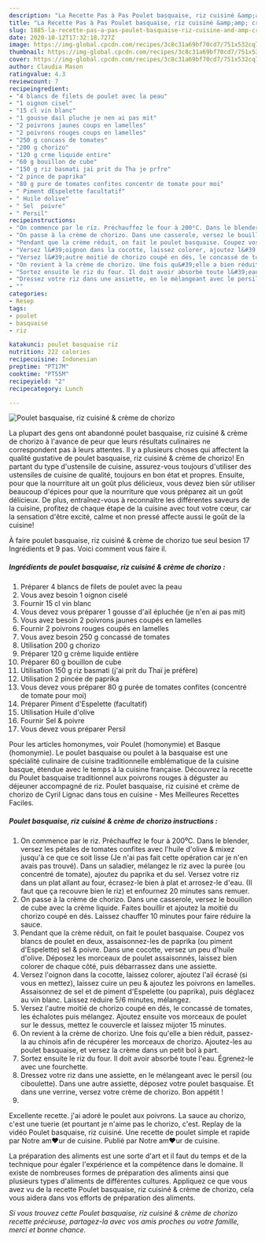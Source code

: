 ```yaml
---
description: "La Recette Pas à Pas Poulet basquaise, riz cuisiné &amp;amp; crème de chorizo"
title: "La Recette Pas à Pas Poulet basquaise, riz cuisiné &amp;amp; crème de chorizo"
slug: 1885-la-recette-pas-a-pas-poulet-basquaise-riz-cuisine-and-amp-creme-de-chorizo
date: 2020-10-12T17:32:18.727Z
image: https://img-global.cpcdn.com/recipes/3c8c31a69bf70cd7/751x532cq70/poulet-basquaise-riz-cuisine-creme-de-chorizo-photo-principale-de-la-recette.jpg
thumbnail: https://img-global.cpcdn.com/recipes/3c8c31a69bf70cd7/751x532cq70/poulet-basquaise-riz-cuisine-creme-de-chorizo-photo-principale-de-la-recette.jpg
cover: https://img-global.cpcdn.com/recipes/3c8c31a69bf70cd7/751x532cq70/poulet-basquaise-riz-cuisine-creme-de-chorizo-photo-principale-de-la-recette.jpg
author: Claudia Mason
ratingvalue: 4.3
reviewcount: 7
recipeingredient:
- "4 blancs de filets de poulet avec la peau"
- "1 oignon cisel"
- "15 cl vin blanc"
- "1 gousse dail pluche je nen ai pas mit"
- "2 poivrons jaunes coups en lamelles"
- "2 poivrons rouges coups en lamelles"
- "250 g concass de tomates"
- "200 g chorizo"
- "120 g crme liquide entire"
- "60 g bouillon de cube"
- "150 g riz basmati jai prit du Tha je prfre"
- "2 pince de paprika"
- "80 g pure de tomates confites concentr de tomate pour moi"
- " Piment dEspelette facultatif"
- " Huile dolive"
- " Sel  poivre"
- " Persil"
recipeinstructions:
- "On commence par le riz. Préchauffez le four à 200⁰C. Dans le blender, versez les pétales de tomates confites avec l&#39;huile d&#39;olive &amp; mixez jusqu&#39;à ce que ce soit lisse (Je n&#39;ai pas fait cette opération car je n&#39;en avais pas trouvé). Dans un saladier, mélangez le riz avec la purée (ou concentré de tomate), ajoutez du paprika et du sel. Versez votre riz dans un plat allant au four, écrasez-le bien à plat et arrosez-le d&#39;eau. (Il faut que ça recouvre bien le riz) et enfournez 20 minutes sans remuer."
- "On passe à la crème de chorizo. Dans une casserole, versez le bouillon de cube avec la crème liquide. Faites bouillir et ajoutez la moitié du chorizo coupé en dés. Laissez chauffer 10 minutes pour faire réduire la sauce."
- "Pendant que la crème réduit, on fait le poulet basquaise. Coupez vos blancs de poulet en deux, assaisonnez-les de paprika (ou piment d&#39;Espelette) sel &amp; poivre. Dans une cocotte, versez un peu d&#39;huile d&#39;olive. Déposez les morceaux de poulet assaisonnés, laissez bien colorer de chaque côté, puis débarrassez dans une assiette."
- "Versez l&#39;oignon dans la cocotte, laissez colorer, ajoutez l&#39;ail écrasé (si vous en mettez), laissez cuire un peu &amp; ajoutez les poivrons en lamelles. Assaisonnez de sel et de piment d&#39;Espelette (ou paprika), puis déglacez au vin blanc. Laissez réduire 5/6 minutes, mélangez."
- "Versez l&#39;autre moitié de chorizo coupé en dés, le concassé de tomates, les échalotes puis mélangez. Ajoutez ensuite vos morceaux de poulet sur le dessus, mettez le couvercle et laissez mijoter 15 minutes."
- "On revient à la crème de chorizo. Une fois qu&#39;elle a bien réduit, passez-la au chinois afin de récupérer les morceaux de chorizo. Ajoutez-les au poulet basquaise, et versez la crème dans un petit bol à part."
- "Sortez ensuite le riz du four. Il doit avoir absorbé toute l&#39;eau. Égrenez-le avec une fourchette."
- "Dressez votre riz dans une assiette, en le mélangeant avec le persil (ou ciboulette). Dans une autre assiette, déposez votre poulet basquaise. Et dans une verrine, versez votre crème de chorizo. Bon appétit !"
- ""
categories:
- Resep
tags:
- poulet
- basquaise
- riz

katakunci: poulet basquaise riz 
nutrition: 222 calories
recipecuisine: Indonesian
preptime: "PT17M"
cooktime: "PT55M"
recipeyield: "2"
recipecategory: Lunch

---
```



![Poulet basquaise, riz cuisiné &amp; crème de chorizo](https://img-global.cpcdn.com/recipes/3c8c31a69bf70cd7/751x532cq70/poulet-basquaise-riz-cuisine-creme-de-chorizo-photo-principale-de-la-recette.jpg)

La plupart des gens ont abandonné poulet basquaise, riz cuisiné &amp; crème de chorizo à l'avance de peur que leurs résultats culinaires ne correspondent pas à leurs attentes. Il y a plusieurs choses qui affectent la qualité gustative de poulet basquaise, riz cuisiné &amp; crème de chorizo! En partant du type d'ustensile de cuisine, assurez-vous toujours d'utiliser des ustensiles de cuisine de qualité, toujours en bon état et propres. Ensuite, pour que la nourriture ait un goût plus délicieux, vous devez bien sûr utiliser beaucoup d'épices pour que la nourriture que vous préparez ait un goût délicieux. De plus, entraînez-vous à reconnaître les différentes saveurs de la cuisine, profitez de chaque étape de la cuisine avec tout votre cœur, car la sensation d'être excité, calme et non pressé affecte aussi le goût de la cuisine!

<!--inarticleads1-->

À faire poulet basquaise, riz cuisiné &amp; crème de chorizo tue seul besion 17 Ingrédients et 9 pas. Voici comment vous faire il.

##### Ingrédients de poulet basquaise, riz cuisiné &amp; crème de chorizo :

1. Préparer 4 blancs de filets de poulet avec la peau
1. Vous avez besoin 1 oignon ciselé
1. Fournir 15 cl vin blanc
1. Vous devez vous préparer 1 gousse d&#39;ail épluchée (je n&#39;en ai pas mit)
1. Vous avez besoin 2 poivrons jaunes coupés en lamelles
1. Fournir 2 poivrons rouges coupés en lamelles
1. Vous avez besoin 250 g concassé de tomates
1. Utilisation 200 g chorizo
1. Préparer 120 g crème liquide entière
1. Préparer 60 g bouillon de cube
1. Utilisation 150 g riz basmati (j&#39;ai prit du Thaï je préfère)
1. Utilisation 2 pincée de paprika
1. Vous devez vous préparer 80 g purée de tomates confites (concentré de tomate pour moi)
1. Préparer  Piment d&#39;Espelette (facultatif)
1. Utilisation  Huile d&#39;olive
1. Fournir  Sel &amp; poivre
1. Vous devez vous préparer  Persil


Pour les articles homonymes, voir Poulet (homonymie) et Basque (homonymie). Le poulet basquaise ou poulet à la basquaise est une spécialité culinaire de cuisine traditionnelle emblématique de la cuisine basque, étendue avec le temps à la cuisine française. Découvrez la recette du Poulet basquaise traditionnel aux poivrons rouges à déguster au déjeuner accompagné de riz. Poulet basquaise, riz cuisiné et crème de chorizo de Cyril Lignac dans tous en cuisine - Mes Meilleures Recettes Faciles. 

<!--inarticleads2-->

##### Poulet basquaise, riz cuisiné &amp; crème de chorizo instructions :

1. On commence par le riz. Préchauffez le four à 200⁰C. Dans le blender, versez les pétales de tomates confites avec l&#39;huile d&#39;olive &amp; mixez jusqu&#39;à ce que ce soit lisse (Je n&#39;ai pas fait cette opération car je n&#39;en avais pas trouvé). Dans un saladier, mélangez le riz avec la purée (ou concentré de tomate), ajoutez du paprika et du sel. Versez votre riz dans un plat allant au four, écrasez-le bien à plat et arrosez-le d&#39;eau. (Il faut que ça recouvre bien le riz) et enfournez 20 minutes sans remuer.
1. On passe à la crème de chorizo. Dans une casserole, versez le bouillon de cube avec la crème liquide. Faites bouillir et ajoutez la moitié du chorizo coupé en dés. Laissez chauffer 10 minutes pour faire réduire la sauce.
1. Pendant que la crème réduit, on fait le poulet basquaise. Coupez vos blancs de poulet en deux, assaisonnez-les de paprika (ou piment d&#39;Espelette) sel &amp; poivre. Dans une cocotte, versez un peu d&#39;huile d&#39;olive. Déposez les morceaux de poulet assaisonnés, laissez bien colorer de chaque côté, puis débarrassez dans une assiette.
1. Versez l&#39;oignon dans la cocotte, laissez colorer, ajoutez l&#39;ail écrasé (si vous en mettez), laissez cuire un peu &amp; ajoutez les poivrons en lamelles. Assaisonnez de sel et de piment d&#39;Espelette (ou paprika), puis déglacez au vin blanc. Laissez réduire 5/6 minutes, mélangez.
1. Versez l&#39;autre moitié de chorizo coupé en dés, le concassé de tomates, les échalotes puis mélangez. Ajoutez ensuite vos morceaux de poulet sur le dessus, mettez le couvercle et laissez mijoter 15 minutes.
1. On revient à la crème de chorizo. Une fois qu&#39;elle a bien réduit, passez-la au chinois afin de récupérer les morceaux de chorizo. Ajoutez-les au poulet basquaise, et versez la crème dans un petit bol à part.
1. Sortez ensuite le riz du four. Il doit avoir absorbé toute l&#39;eau. Égrenez-le avec une fourchette.
1. Dressez votre riz dans une assiette, en le mélangeant avec le persil (ou ciboulette). Dans une autre assiette, déposez votre poulet basquaise. Et dans une verrine, versez votre crème de chorizo. Bon appétit !
1. 


Excellente recette. j&#39;ai adoré le poulet aux poivrons. La sauce au chorizo, c&#39;est une tuerie (et pourtant je n&#39;aime pas le chorizo, c&#39;est. Replay de la vidéo Poulet basquaise, riz cuisiné. Une recette de poulet simple et rapide par Notre am❤ur de cuisine. Publié par Notre am❤ur de cuisine. 

<!--inarticleads1-->

<p>
La préparation des aliments est une sorte d'art et il faut du temps et de la technique pour égaler l'expérience et la compétence dans le domaine. Il existe de nombreuses formes de préparation des aliments ainsi que plusieurs types d'aliments de différentes cultures. Appliquez ce que vous avez vu de la recette Poulet basquaise, riz cuisiné &amp; crème de chorizo, cela vous aidera dans vos efforts de préparation des aliments.
</p>

<p>
<i>Si vous trouvez cette Poulet basquaise, riz cuisiné &amp; crème de chorizo recette précieuse, partagez-la avec vos amis proches ou votre famille, merci et bonne chance.</i>
</p>
